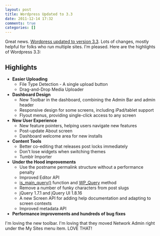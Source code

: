 ```yaml
---
layout: post
title: Wordpress Updated to 3.3
date: 2011-12-14 17:32
comments: true
categories: []
---
```

Great news. <a href="http://codex.wordpress.org/Version_3.3">Wordpress updated to version 3.3</a>. Lots of changes, mostly helpful for folks who run multiple sites. I'm pleased. Here are the highlights of Wordpress 3.3:
<h2>Highlights</h2>
<ul>
	<li><strong>Easier Uploading</strong>
<ul>
	<li>File Type Detection - A single upload button</li>
	<li>Drag-and-Drop Media Uploader</li>
</ul>
</li>
	<li><strong>Dashboard Design</strong>
<ul>
	<li>New Toolbar in the dashboard, combining the Admin Bar and admin header</li>
	<li>Responsive design for some screens, including iPad/tablet support</li>
	<li>Flyout menus, providing single-click access to any screen</li>
</ul>
</li>
	<li><strong>New User Experience</strong>
<ul>
	<li>New feature pointers, helping users navigate new features</li>
	<li>Post-update About screen</li>
	<li>Dashboard welcome area for new installs</li>
</ul>
</li>
	<li><strong>Content Tools</strong>
<ul>
	<li>Better co-editing that releases post locks immediately</li>
	<li>Don't lose widgets when switching themes</li>
	<li>Tumblr Importer</li>
</ul>
</li>
	<li><strong>Under the Hood improvements</strong>
<ul>
	<li>Use the postname permalink structure without a performance penalty</li>
	<li>Improved Editor API</li>
	<li><a title="Function Reference/is main query" href="http://codex.wordpress.org/Function_Reference/is_main_query">is_main_query()</a> function and <a title="Class Reference/WP Query" href="http://codex.wordpress.org/Class_Reference/WP_Query">WP_Query</a> method</li>
	<li>Remove a number of funky characters from post slugs</li>
	<li>jQuery 1.7.1 and jQuery UI 1.8.16</li>
	<li>A new Screen API for adding help documentation and adapting to screen contexts</li>
	<li>Improved metadata API</li>
</ul>
</li>
	<li><strong>Performance improvements and hundreds of bug fixes</strong></li>
</ul>
I'm loving the new toolbar. I'm loving that they moved Network Admin right under the My Sites menu item. LOVE THAT!
